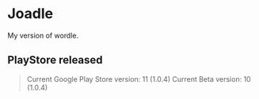 # Joadle

My version of wordle.

## PlayStore released

 > Current Google Play Store version: 11 (1.0.4) 
 > Current Beta version: 10 (1.0.4)
